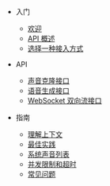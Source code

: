 * 入门

  * [欢迎](README.md)
  * [API 概述](api-overview.md)
  * [选择一种接入方式](choice-endpoints.md)
  
* API

  * [声音克隆接口](embedding.md)
  * [语音生成接口](speech-endpoint.md)
  * [WebSocket 双向流接口](websocket.md)

* 指南
  * [理解上下文](contexts.md)
  * [最佳实践](best-practices.md)
  * [系统声音列表](voices.md)
  * [并发限制和超时](limits-and-timeouts.md)
  * [常见问题](faq.md)
